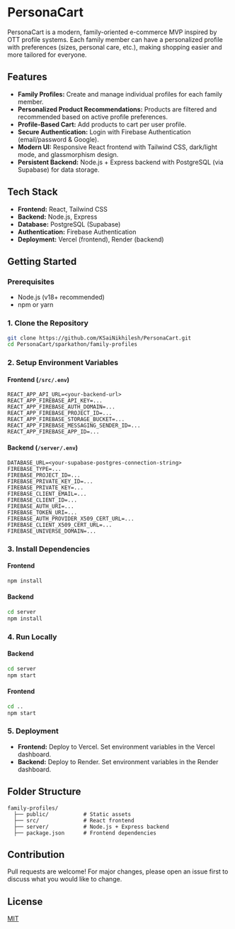 # PersonaCart

PersonaCart is a modern, family-oriented e-commerce MVP inspired by OTT profile systems. Each family member can have a personalized profile with preferences (sizes, personal care, etc.), making shopping easier and more tailored for everyone.

## Features
- **Family Profiles:** Create and manage individual profiles for each family member.
- **Personalized Product Recommendations:** Products are filtered and recommended based on active profile preferences.
- **Profile-Based Cart:** Add products to cart per user profile.
- **Secure Authentication:** Login with Firebase Authentication (email/password & Google).
- **Modern UI:** Responsive React frontend with Tailwind CSS, dark/light mode, and glassmorphism design.
- **Persistent Backend:** Node.js + Express backend with PostgreSQL (via Supabase) for data storage.

## Tech Stack
- **Frontend:** React, Tailwind CSS
- **Backend:** Node.js, Express
- **Database:** PostgreSQL (Supabase)
- **Authentication:** Firebase Authentication
- **Deployment:** Vercel (frontend), Render (backend)

## Getting Started

### Prerequisites
- Node.js (v18+ recommended)
- npm or yarn

### 1. Clone the Repository
```bash
git clone https://github.com/KSaiNikhilesh/PersonaCart.git
cd PersonaCart/sparkathon/family-profiles
```

### 2. Setup Environment Variables

#### Frontend (`/src/.env`)
```
REACT_APP_API_URL=<your-backend-url>
REACT_APP_FIREBASE_API_KEY=...
REACT_APP_FIREBASE_AUTH_DOMAIN=...
REACT_APP_FIREBASE_PROJECT_ID=...
REACT_APP_FIREBASE_STORAGE_BUCKET=...
REACT_APP_FIREBASE_MESSAGING_SENDER_ID=...
REACT_APP_FIREBASE_APP_ID=...
```

#### Backend (`/server/.env`)
```
DATABASE_URL=<your-supabase-postgres-connection-string>
FIREBASE_TYPE=...
FIREBASE_PROJECT_ID=...
FIREBASE_PRIVATE_KEY_ID=...
FIREBASE_PRIVATE_KEY=...
FIREBASE_CLIENT_EMAIL=...
FIREBASE_CLIENT_ID=...
FIREBASE_AUTH_URI=...
FIREBASE_TOKEN_URI=...
FIREBASE_AUTH_PROVIDER_X509_CERT_URL=...
FIREBASE_CLIENT_X509_CERT_URL=...
FIREBASE_UNIVERSE_DOMAIN=...
```

### 3. Install Dependencies
#### Frontend
```bash
npm install
```
#### Backend
```bash
cd server
npm install
```

### 4. Run Locally
#### Backend
```bash
cd server
npm start
```
#### Frontend
```bash
cd ..
npm start
```

### 5. Deployment
- **Frontend:** Deploy to Vercel. Set environment variables in the Vercel dashboard.
- **Backend:** Deploy to Render. Set environment variables in the Render dashboard.

## Folder Structure
```
family-profiles/
  ├── public/           # Static assets
  ├── src/              # React frontend
  ├── server/           # Node.js + Express backend
  ├── package.json      # Frontend dependencies
```

## Contribution
Pull requests are welcome! For major changes, please open an issue first to discuss what you would like to change.

## License
[MIT](../LICENSE)
